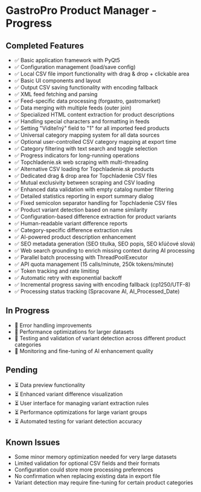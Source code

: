 # GastroPro Product Manager - Progress

## Completed Features
- ✅ Basic application framework with PyQt5
- ✅ Configuration management (load/save config)
- ✅ Local CSV file import functionality with drag & drop + clickable area
- ✅ Basic UI components and layout
- ✅ Output CSV saving functionality with encoding fallback
- ✅ XML feed fetching and parsing
- ✅ Feed-specific data processing (forgastro, gastromarket)
- ✅ Data merging with multiple feeds (outer join)
- ✅ Specialized HTML content extraction for product descriptions
- ✅ Handling special characters and formatting in feeds
- ✅ Setting "Viditeľný" field to "1" for all imported feed products
- ✅ Universal category mapping system for all data sources
- ✅ Optional user-controlled CSV category mapping at export time
- ✅ Category filtering with text search and toggle selection
- ✅ Progress indicators for long-running operations
- ✅ Topchladenie.sk web scraping with multi-threading
- ✅ Alternative CSV loading for Topchladenie.sk products
- ✅ Dedicated drag & drop area for Topchladenie CSV files
- ✅ Mutual exclusivity between scraping and CSV loading
- ✅ Enhanced data validation with empty catalog number filtering
- ✅ Detailed statistics reporting in export summary dialog
- ✅ Fixed semicolon separator handling for Topchladenie CSV files
- ✅ Product variant detection based on name similarity
- ✅ Configuration-based difference extraction for product variants
- ✅ Human-readable variant difference reports
- ✅ Category-specific difference extraction rules
- ✅ AI-powered product description enhancement
- ✅ SEO metadata generation (SEO titulka, SEO popis, SEO kľúčové slová)
- ✅ Web search grounding to enrich missing context during AI processing
- ✅ Parallel batch processing with ThreadPoolExecutor
- ✅ API quota management (15 calls/minute, 250k tokens/minute)
- ✅ Token tracking and rate limiting
- ✅ Automatic retry with exponential backoff
- ✅ Incremental progress saving with encoding fallback (cp1250/UTF-8)
- ✅ Processing status tracking (Spracovane AI, AI_Processed_Date)

## In Progress
- 🔄 Error handling improvements
- 🔄 Performance optimizations for larger datasets
- 🔄 Testing and validation of variant detection across different product categories
- 🔄 Monitoring and fine-tuning of AI enhancement quality

## Pending
- ⏳ Data preview functionality
- ⏳ Enhanced variant difference visualization
- ⏳ User interface for managing variant extraction rules
- ⏳ Performance optimizations for large variant groups
- ⏳ Automated testing for variant detection accuracy

## Known Issues
- Some minor memory optimization needed for very large datasets
- Limited validation for optional CSV fields and their formats
- Configuration could store more processing preferences
- No confirmation when replacing existing data in export file
- Variant detection may require fine-tuning for certain product categories

